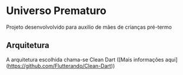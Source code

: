 # Universo Prematuro

Projeto desenvolvolvido para auxilio de mães de crianças pré-termo

## Arquitetura

A arquitetura escolhida chama-se Clean Dart ([Mais informações aqui] (https://github.com/Flutterando/Clean-Dart))
